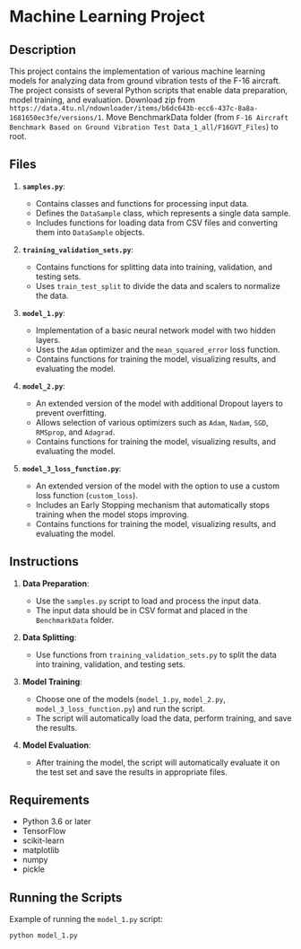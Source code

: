 # Machine Learning Project

## Description

This project contains the implementation of various machine learning models for analyzing data from ground vibration tests of the F-16 aircraft. The project consists of several Python scripts that enable data preparation, model training, and evaluation. Download zip from `https://data.4tu.nl/ndownloader/items/b6dc643b-ecc6-437c-8a8a-1681650ec3fe/versions/1`. Move BenchmarkData folder (from `F-16 Aircraft Benchmark Based on Ground Vibration Test Data_1_all/F16GVT_Files`) to root.

## Files

1. **`samples.py`**: 
   - Contains classes and functions for processing input data.
   - Defines the `DataSample` class, which represents a single data sample.
   - Includes functions for loading data from CSV files and converting them into `DataSample` objects.

2. **`training_validation_sets.py`**:
   - Contains functions for splitting data into training, validation, and testing sets.
   - Uses `train_test_split` to divide the data and scalers to normalize the data.

3. **`model_1.py`**:
   - Implementation of a basic neural network model with two hidden layers.
   - Uses the `Adam` optimizer and the `mean_squared_error` loss function.
   - Contains functions for training the model, visualizing results, and evaluating the model.

4. **`model_2.py`**:
   - An extended version of the model with additional Dropout layers to prevent overfitting.
   - Allows selection of various optimizers such as `Adam`, `Nadam`, `SGD`, `RMSprop`, and `Adagrad`.
   - Contains functions for training the model, visualizing results, and evaluating the model.

5. **`model_3_loss_function.py`**:
   - An extended version of the model with the option to use a custom loss function (`custom_loss`).
   - Includes an Early Stopping mechanism that automatically stops training when the model stops improving.
   - Contains functions for training the model, visualizing results, and evaluating the model.

## Instructions

1. **Data Preparation**:
   - Use the `samples.py` script to load and process the input data.
   - The input data should be in CSV format and placed in the `BenchmarkData` folder.

2. **Data Splitting**:
   - Use functions from `training_validation_sets.py` to split the data into training, validation, and testing sets.

3. **Model Training**:
   - Choose one of the models (`model_1.py`, `model_2.py`, `model_3_loss_function.py`) and run the script.
   - The script will automatically load the data, perform training, and save the results.

4. **Model Evaluation**:
   - After training the model, the script will automatically evaluate it on the test set and save the results in appropriate files.

## Requirements

- Python 3.6 or later
- TensorFlow
- scikit-learn
- matplotlib
- numpy
- pickle

## Running the Scripts

Example of running the `model_1.py` script:

```bash
python model_1.py

